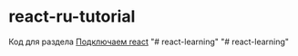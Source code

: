# react-ru-tutorial
Код для раздела [Подключаем react](https://maxfarseer.gitbooks.io/react-course-ru/content/podklyuchaem_react.html)
"# react-learning" 
"# react-learning" 
